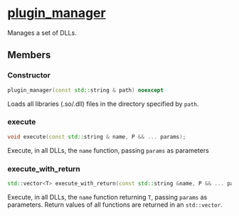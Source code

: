 # [plugin_manager](plugin_manager.hpp)

Manages a set of DLLs.

## Members

### Constructor
```cpp
plugin_manager(const std::string & path) noexcept
```
Loads all libraries (.so/.dll) files in the directory specified by `path`.

### execute
```cpp
void execute(const std::string & name, P && ... params);
```
Execute, in all DLLs, the `name` function, passing `params` as parameters

### execute_with_return
```cpp
std::vector<T> execute_with_return(const std::string &name, P && ... params);
```
Execute, in all DLLs, the `name` function returning `T`, passing `params` as parameters.
Return values of all functions are returned in an `std::vector`.
